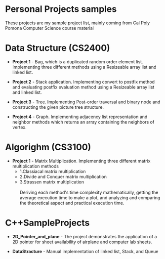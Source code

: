 # Personal Projects samples
These projects are my sample project list, mainly coming from Cal Poly Pomona Computer Science course material

# Data Structure (CS2400)
 - **Project 1** - Bag, which is a duplicated random order element list. Implementing three different methods using a Resizeable array list and linked list.

 - **Project 2** - Stack application. Implementing convert to postfix method and evaluating postfix evaluation method using a Resizeable array list and linked list.

 - **Project 3** - Tree. Implementing Post-order traversal and binary node and constructing the given picture tree structure. 

 - **Project 4** - Graph. Implementing adjacency list representation and neighbor methods which returns an array containing the neighbors of vertex. 

# Algorighm (CS3100)
 - **Project 1** - Matrix Multiplication. Implementing three different matrix multiplication methods<br> 
    * 1.Classiacal matrix multiplication
    * 2.Divide and Conquer matrix multiplication
    * 3.Strassen matrix multiplication
 <br><br>Deriving each method's time complexity mathematically, getting the average execution time to make a plot, and analyzing and comparing the theoretical aspect and practical execution time. 

# C++SampleProjects
- **2D_Pointer_and_plane** - The project demonstrates the application of a 2D pointer for sheet availability of airplane and computer lab sheets.

- **DataStracture** - Manual implementation of linked list, Stack, and Queue
